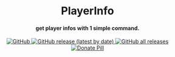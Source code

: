 <br class="Apple-interchange-newline"/>
<h1 align="center">
  PlayerInfo
</h1>

<h4 align="center">get player infos with 1 simple command.</h4>

<p align="center">
  <a href="https://github.com/OMGitzFROST/PlayerLogs/blob/master/LICENSE.txt">
    <img alt="GitHub" src="https://img.shields.io/github/license/OMGitzFROST/PlayerLogs?style=plastic">
  </a>
  <a href="https://github.com/OMGitzFROST/PlayerLogs/releases/latest">
    <img alt="GitHub release (latest by date)" src="https://img.shields.io/github/v/release/OMGitzFROST/PlayerLogs?style=plastic">
  </a>
  <a href="https://github.com/OMGitzFROST/PlayerLogs/releases/latest">
    <img alt="GitHub all releases" src="https://img.shields.io/github/downloads/OMGitzFROST/PlayerLogs/total?style=plastic">
  </a>
  <a href="https://github.com/sponsors/OMGitzFROST">
    <img src="https://img.shields.io/badge/$-donate-brown.svg?style=plastic" alt="Donate Pill">
  </a>
</p>
